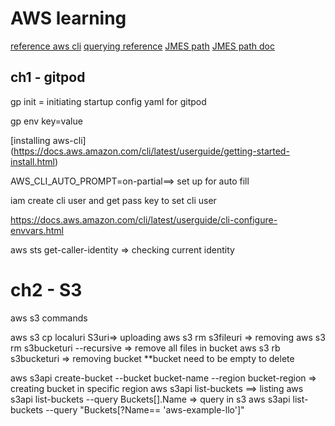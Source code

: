 # AWS learning
[reference aws cli](https://awscli.amazonaws.com/v2/documentation/api/latest/index.html)
[querying reference](https://docs.aws.amazon.com/cli/v1/userguide/cli-usage-filter.html#cli-usage-filter-resources)
[JMES path](https://jmespath.org/)
[JMES path doc](https://jmespath.org/specification.html#id20)

## ch1 - gitpod

gp init = initiating startup config yaml for gitpod

gp env key=value

[installing aws-cli] (https://docs.aws.amazon.com/cli/latest/userguide/getting-started-install.html)

AWS_CLI_AUTO_PROMPT=on-partial==> set up for auto fill

iam create cli user and get pass key to set cli user

https://docs.aws.amazon.com/cli/latest/userguide/cli-configure-envvars.html

aws sts get-caller-identity => checking current identity

# ch2  - S3

aws s3 commands

aws s3 cp localuri S3uri=> uploading
aws s3 rm s3fileuri => removing
aws s3 rm s3bucketuri --recursive => remove all files in bucket
aws s3 rb s3bucketuri => removing bucket **bucket need to be empty to delete

aws s3api create-bucket --bucket bucket-name --region bucket-region => creating bucket in specific region
aws s3api list-buckets ==> listing
aws s3api list-buckets --query Buckets[].Name => query in s3
aws s3api list-buckets --query "Buckets[?Name== 'aws-example-llo']"
